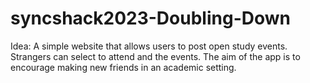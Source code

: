 # syncshack2023-Doubling-Down

Idea: 
A simple website that allows users to post open study events. 
Strangers can select to attend and the events.
The aim of the app is to encourage making new friends in an academic setting. 
